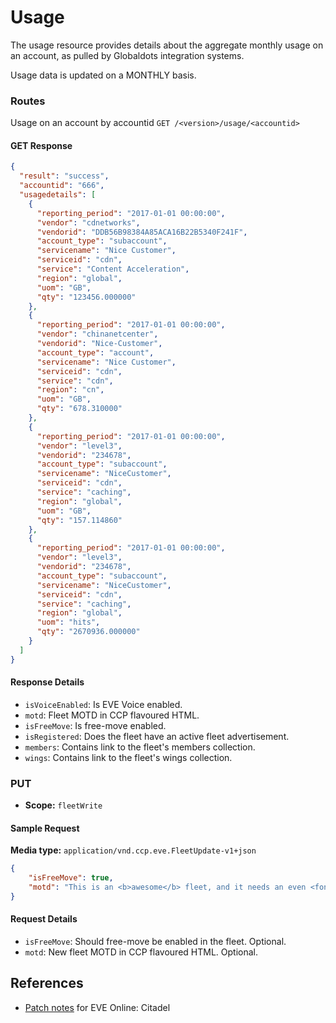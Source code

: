 # Usage

The usage resource provides details about the aggregate monthly usage on an account, as pulled by Globaldots integration systems.

Usage data is updated on a MONTHLY basis. 

### Routes
Usage on an account by accountid
``GET /<version>/usage/<accountid>``

#### GET Response

```json
{
  "result": "success",
  "accountid": "666",
  "usagedetails": [
    {
      "reporting_period": "2017-01-01 00:00:00",
      "vendor": "cdnetworks",
      "vendorid": "DDB56B98384A85ACA16B22B5340F241F",
      "account_type": "subaccount",
      "servicename": "Nice Customer",
      "serviceid": "cdn",
      "service": "Content Acceleration",
      "region": "global",
      "uom": "GB",
      "qty": "123456.000000"
    },
    {
      "reporting_period": "2017-01-01 00:00:00",
      "vendor": "chinanetcenter",
      "vendorid": "Nice-Customer",
      "account_type": "account",
      "servicename": "Nice Customer",
      "serviceid": "cdn",
      "service": "cdn",
      "region": "cn",
      "uom": "GB",
      "qty": "678.310000"
    },
    {
      "reporting_period": "2017-01-01 00:00:00",
      "vendor": "level3",
      "vendorid": "234678",
      "account_type": "subaccount",
      "servicename": "NiceCustomer",
      "serviceid": "cdn",
      "service": "caching",
      "region": "global",
      "uom": "GB",
      "qty": "157.114860"
    },
    {
      "reporting_period": "2017-01-01 00:00:00",
      "vendor": "level3",
      "vendorid": "234678",
      "account_type": "subaccount",
      "servicename": "NiceCustomer",
      "serviceid": "cdn",
      "service": "caching",
      "region": "global",
      "uom": "hits",
      "qty": "2670936.000000"
    }
  ]
}
```

#### Response Details

- `isVoiceEnabled`: Is EVE Voice enabled.
- `motd`: Fleet MOTD in CCP flavoured HTML.
- `isFreeMove`: Is free-move enabled.
- `isRegistered`: Does the fleet have an active fleet advertisement.
- `members`: Contains link to the fleet's members collection.
- `wings`: Contains link to the fleet's wings collection.

### PUT

- **Scope:** `fleetWrite`

#### Sample Request

**Media type:** `application/vnd.ccp.eve.FleetUpdate-v1+json`

```json
{
	"isFreeMove": true,
	"motd": "This is an <b>awesome</b> fleet, and it needs an even <font size=24 color=#ffff0000>more awesome</font> MOTD!!!"
}
```

#### Request Details

- `isFreeMove`: Should free-move be enabled in the fleet. Optional.
- `motd`: New fleet MOTD in CCP flavoured HTML. Optional.

## References

- [Patch notes](https://community.eveonline.com/news/patch-notes/patch-notes-for-eve-online-citadel) for EVE Online: Citadel

